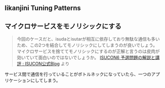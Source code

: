 Iikanjini Tuning Patterns
---

## マイクロサービスをモノリシックにする

> 今回のケースだと、isudaとisutarが相互に依存しており無駄な通信も多いため、この2つを結合してモノリシックにしてしまうのが良いでしょう。マイクロサービスを捨ててモノリシックにするのが正解と言うのは皮肉が効いていて面白いのではないでしょうか。
> [ISUCON6 予選問題の解説と講評 : ISUCON公式Blog](http://isucon.net/archives/48697611.html) より

サービス間で通信を行っていることがボトルネックになっていたら、一つのアプリケーションにしてしまう。
